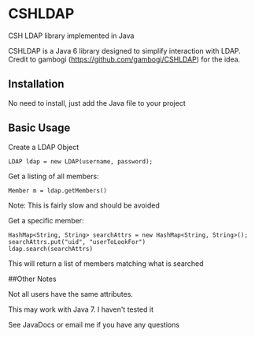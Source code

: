 CSHLDAP
=======

CSH LDAP library implemented in Java

CSHLDAP is a Java 6 library designed to simplify interaction with LDAP.  Credit to gambogi (https://github.com/gambogi/CSHLDAP) for the idea.

## Installation

No need to install, just add the Java file to your project

## Basic Usage

Create a LDAP Object

    LDAP ldap = new LDAP(username, password);

Get a listing of all members:

    Member m = ldap.getMembers()

Note:  This is fairly slow and should be avoided

Get a specific member:

    HashMap<String, String> searchAttrs = new HashMap<String, String>();
    searchAttrs.put("uid", "userToLookFor")
    ldap.search(searchAttrs)

This will return a list of members matching what is searched

##Other Notes

Not all users have the same attributes.

This may work with Java 7.  I haven't tested it

See JavaDocs or email me if you have any questions
